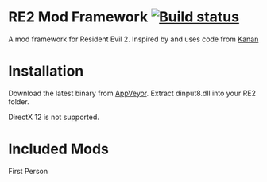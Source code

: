 # RE2 Mod Framework [![Build status](https://ci.appveyor.com/api/projects/status/65a65id6eletvop4?svg=true)](https://ci.appveyor.com/project/praydog/re2-mod-framework)
A mod framework for Resident Evil 2. Inspired by and uses code from [Kanan](https://github.com/cursey/kanan-new)

# Installation
Download the latest binary from [AppVeyor](https://ci.appveyor.com/project/praydog/re2-mod-framework/build/artifacts). Extract dinput8.dll into your RE2 folder.

DirectX 12 is not supported.

# Included Mods
First Person
